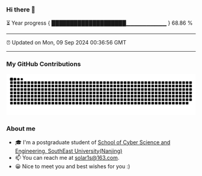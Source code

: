 ### Hi there 👋

⏳ Year progress { ████████████████████▁▁▁▁▁▁▁▁▁▁ } 68.86 %

---

⏰ Updated on Mon, 09 Sep 2024 00:36:56 GMT

---
### My GitHub Contributions    

![](https://raw.githubusercontent.com/chenzongyao200127/chenzongyao200127/main/assets/github-contribution-grid-snake.svg)          

### About me   

- 🎓 I'm a postgraduate student of [School of Cyber Science and Engineering, SouthEast University(Nanjing)](https://www.seu.edu.cn/)
- 📫 You can reach me at [solar1s@163.com](mailto:solar1s@163.com).
- 😀 Nice to meet you and best wishes for you :)  



